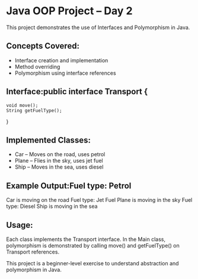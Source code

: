 # Java OOP Project – Day 2

This project demonstrates the use of Interfaces and Polymorphism in Java.

## Concepts Covered:
- Interface creation and implementation
- Method overriding
- Polymorphism using interface references

## Interface:public interface Transport {
    void move();
    String getFuelType();
}

## Implemented Classes:
- Car – Moves on the road, uses petrol
- Plane – Flies in the sky, uses jet fuel
- Ship – Moves in the sea, uses diesel

## Example Output:Fuel type: Petrol
Car is moving on the road
Fuel type: Jet Fuel
Plane is moving in the sky
Fuel type: Diesel
Ship is moving in the sea

## Usage:
Each class implements the Transport interface. In the Main class, polymorphism is demonstrated by calling move() and getFuelType() on Transport references.

This project is a beginner-level exercise to understand abstraction and polymorphism in Java.

